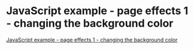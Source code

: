 # JavaScript example - page effects 1 - changing the background color
[JavaScript example - page effects 1 - changing the background color](https://aiwithcloud.com/2022/09/19/javascript_example___page_effects_1___changing_the_background_color/)